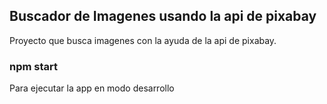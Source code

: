## Buscador de Imagenes usando la api de pixabay
Proyecto que busca imagenes con la ayuda de la api de pixabay.

### npm start
Para ejecutar la app en modo desarrollo
